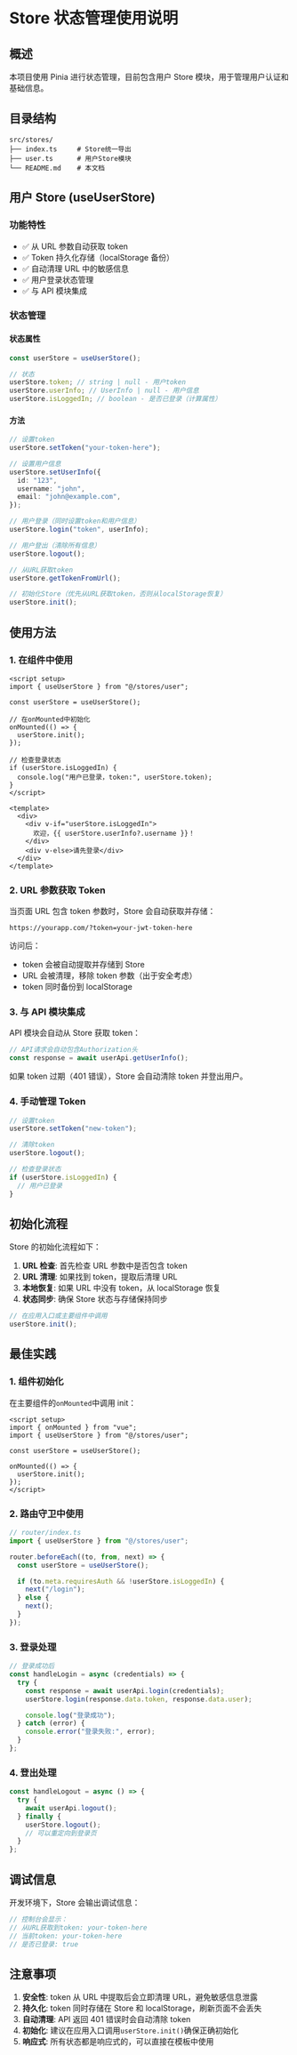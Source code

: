 # Store 状态管理使用说明

## 概述

本项目使用 Pinia 进行状态管理，目前包含用户 Store 模块，用于管理用户认证和基础信息。

## 目录结构

```
src/stores/
├── index.ts     # Store统一导出
├── user.ts      # 用户Store模块
└── README.md    # 本文档
```

## 用户 Store (useUserStore)

### 功能特性

- ✅ 从 URL 参数自动获取 token
- ✅ Token 持久化存储（localStorage 备份）
- ✅ 自动清理 URL 中的敏感信息
- ✅ 用户登录状态管理
- ✅ 与 API 模块集成

### 状态管理

#### 状态属性

```typescript
const userStore = useUserStore();

// 状态
userStore.token; // string | null - 用户token
userStore.userInfo; // UserInfo | null - 用户信息
userStore.isLoggedIn; // boolean - 是否已登录（计算属性）
```

#### 方法

```typescript
// 设置token
userStore.setToken("your-token-here");

// 设置用户信息
userStore.setUserInfo({
  id: "123",
  username: "john",
  email: "john@example.com",
});

// 用户登录（同时设置token和用户信息）
userStore.login("token", userInfo);

// 用户登出（清除所有信息）
userStore.logout();

// 从URL获取token
userStore.getTokenFromUrl();

// 初始化Store（优先从URL获取token，否则从localStorage恢复）
userStore.init();
```

## 使用方法

### 1. 在组件中使用

```vue
<script setup>
import { useUserStore } from "@/stores/user";

const userStore = useUserStore();

// 在onMounted中初始化
onMounted(() => {
  userStore.init();
});

// 检查登录状态
if (userStore.isLoggedIn) {
  console.log("用户已登录，token:", userStore.token);
}
</script>

<template>
  <div>
    <div v-if="userStore.isLoggedIn">
      欢迎，{{ userStore.userInfo?.username }}！
    </div>
    <div v-else>请先登录</div>
  </div>
</template>
```

### 2. URL 参数获取 Token

当页面 URL 包含 token 参数时，Store 会自动获取并存储：

```
https://yourapp.com/?token=your-jwt-token-here
```

访问后：

- token 会被自动提取并存储到 Store
- URL 会被清理，移除 token 参数（出于安全考虑）
- token 同时备份到 localStorage

### 3. 与 API 模块集成

API 模块会自动从 Store 获取 token：

```typescript
// API请求会自动包含Authorization头
const response = await userApi.getUserInfo();
```

如果 token 过期（401 错误），Store 会自动清除 token 并登出用户。

### 4. 手动管理 Token

```typescript
// 设置token
userStore.setToken("new-token");

// 清除token
userStore.logout();

// 检查登录状态
if (userStore.isLoggedIn) {
  // 用户已登录
}
```

## 初始化流程

Store 的初始化流程如下：

1. **URL 检查**: 首先检查 URL 参数中是否包含 token
2. **URL 清理**: 如果找到 token，提取后清理 URL
3. **本地恢复**: 如果 URL 中没有 token，从 localStorage 恢复
4. **状态同步**: 确保 Store 状态与存储保持同步

```typescript
// 在应用入口或主要组件中调用
userStore.init();
```

## 最佳实践

### 1. 组件初始化

在主要组件的`onMounted`中调用 init：

```vue
<script setup>
import { onMounted } from "vue";
import { useUserStore } from "@/stores/user";

const userStore = useUserStore();

onMounted(() => {
  userStore.init();
});
</script>
```

### 2. 路由守卫中使用

```typescript
// router/index.ts
import { useUserStore } from "@/stores/user";

router.beforeEach((to, from, next) => {
  const userStore = useUserStore();

  if (to.meta.requiresAuth && !userStore.isLoggedIn) {
    next("/login");
  } else {
    next();
  }
});
```

### 3. 登录处理

```typescript
// 登录成功后
const handleLogin = async (credentials) => {
  try {
    const response = await userApi.login(credentials);
    userStore.login(response.data.token, response.data.user);

    console.log("登录成功");
  } catch (error) {
    console.error("登录失败:", error);
  }
};
```

### 4. 登出处理

```typescript
const handleLogout = async () => {
  try {
    await userApi.logout();
  } finally {
    userStore.logout();
    // 可以重定向到登录页
  }
};
```

## 调试信息

开发环境下，Store 会输出调试信息：

```javascript
// 控制台会显示：
// 从URL获取到token: your-token-here
// 当前token: your-token-here
// 是否已登录: true
```

## 注意事项

1. **安全性**: token 从 URL 中提取后会立即清理 URL，避免敏感信息泄露
2. **持久化**: token 同时存储在 Store 和 localStorage，刷新页面不会丢失
3. **自动清理**: API 返回 401 错误时会自动清除 token
4. **初始化**: 建议在应用入口调用`userStore.init()`确保正确初始化
5. **响应式**: 所有状态都是响应式的，可以直接在模板中使用
